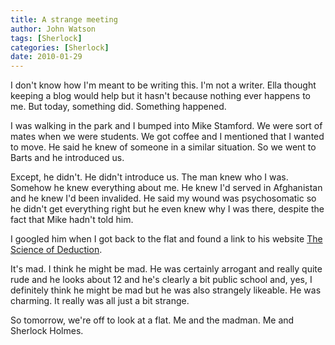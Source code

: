 ```yaml
---
title: A strange meeting
author: John Watson
tags: [Sherlock]
categories: [Sherlock]
date: 2010-01-29 
---
```

I don't know how I'm meant to be writing this. I'm not a writer. Ella thought keeping a blog would help but it hasn't because nothing ever happens to me. But today, something did. Something happened.

I was walking in the park and I bumped into Mike Stamford. We were sort of mates when we were students. We got coffee and I mentioned that I wanted to move. He said he knew of someone in a similar situation. So we went to Barts and he introduced us.

Except, he didn't. He didn't introduce us. The man knew who I was. Somehow he knew everything about me. He knew I'd served in Afghanistan and he knew I'd been invalided. He said my wound was psychosomatic so he didn't get everything right but he even knew why I was there, despite the fact that Mike hadn't told him.

I googled him when I got back to the flat and found a link to his website [The Science of Deduction](http://www.thescienceofdeduction.co.uk/ "The Science of Deduction").


It's mad. I think he might be mad. He was certainly arrogant and really quite rude and he looks about 12 and he's clearly a bit public school and, yes, I definitely think he might be mad but he was also strangely likeable. He was charming. It really was all just a bit strange.

So tomorrow, we're off to look at a flat. Me and the madman. Me and Sherlock Holmes.